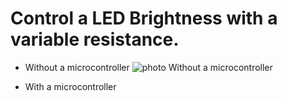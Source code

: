 # Control a LED Brightness with a variable resistance.

- Without a microcontroller
![photo Without a microcontroller](https://github.com/institut-galilee/2020-potential-eureka/blob/master/lab/1/excercise/1/img/exo11.jpg)

- With a microcontroller 
